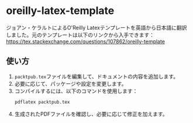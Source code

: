 # oreilly-latex-template
ジョアン・ケラルトによるO'Reilly Latexテンプレートを英語から日本語に翻訳しました。元のテンプレートは以下のリンクから入手できます：
https://tex.stackexchange.com/questions/107862/oreilly-template

## 使い方

1. `packtpub.tex`ファイルを編集して、ドキュメントの内容を追加します。
2. 必要に応じて、パッケージや設定を変更します。
3. コンパイルするには、以下のコマンドを使用します：
    ```sh
    pdflatex packtpub.tex
    ```
4. 生成されたPDFファイルを確認し、必要に応じて修正を加えます。
